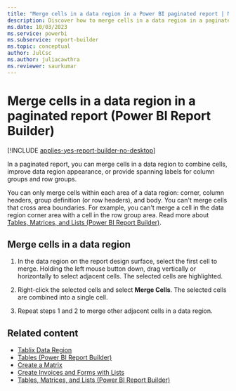 ```yaml
---
title: "Merge cells in a data region in a Power BI paginated report | Microsoft Docs"
description: Discover how to merge cells in a data region in a paginated report to combine cells, improve data region appearance, or provide spanning labels for column and row groups in Power BI Report Builder.
ms.date: 10/03/2023
ms.service: powerbi
ms.subservice: report-builder
ms.topic: conceptual
author: JulCsc
ms.author: juliacawthra
ms.reviewer: saurkumar
---
```

# Merge cells in a data region in a paginated report (Power BI Report Builder)

[!INCLUDE [applies-yes-report-builder-no-desktop](../../includes/applies-yes-report-builder-no-desktop.md)]

In a paginated report, you can merge cells in a data region to combine cells, improve data region appearance, or provide spanning labels for column groups and row groups.  
  
You can only merge cells within each area of a data region: corner, column headers, group definition (or row headers), and body. You can't merge cells that cross area boundaries. For example, you can't merge a cell in the data region corner area with a cell in the row group area. Read more about [Tables, Matrices, and Lists &#40;Power BI Report Builder&#41;](../../paginated-reports/report-builder-tables-matrices-lists.md).  
  
## Merge cells in a data region  
  
1.  In the data region on the report design surface, select the first cell to merge. Holding the left mouse button down, drag vertically or horizontally to select adjacent cells. The selected cells are highlighted.  
  
2.  Right-click the selected cells and select **Merge Cells**. The selected cells are combined into a single cell.  
  
3.  Repeat steps 1 and 2 to merge other adjacent cells in a data region.  
  
## Related content

- [Tablix Data Region](../../paginated-reports/report-design/render-data-regions-report-builder-service.md)  
- [Tables &#40;Power BI Report Builder&#41;](tables-report-builder.md)   
- [Create a Matrix](create-matrix-report-builder.md)   
- [Create Invoices and Forms with Lists](create-invoices-forms-lists-report-builder.md)  
- [Tables, Matrices, and Lists &#40;Power BI Report Builder&#41;](../../paginated-reports/report-builder-tables-matrices-lists.md)  
  
  
